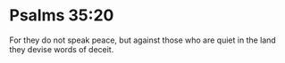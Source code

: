 # Psalms 35:20

For they do not speak peace, but against those who are quiet in the land they devise words of deceit.
